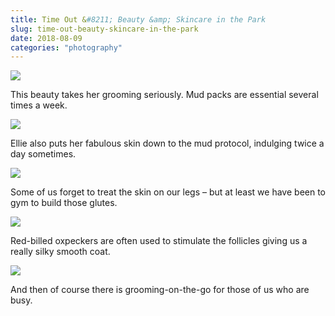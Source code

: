 ```yaml
---
title: Time Out &#8211; Beauty &amp; Skincare in the Park
slug: time-out-beauty-skincare-in-the-park
date: 2018-08-09
categories: "photography"
---
```


<p><img src="https://res.cloudinary.com/dy6grlu8z/image/upload/v1558841558/pfigpuamargqaofuaqwo.jpg"/></p>
<p>This beauty takes her grooming seriously. Mud packs are essential several times a week.</p>
<p><img src="https://res.cloudinary.com/dy6grlu8z/image/upload/v1558841560/m9vhnmcf3gcj33e5kzmz.jpg"/></p>
<p>Ellie also puts her fabulous skin down to the mud protocol, indulging twice a day sometimes.</p>
<p><img src="https://res.cloudinary.com/dy6grlu8z/image/upload/v1558841562/qvp2ztvsfxzfuo2npeh2.jpg"/></p>
<p>Some of us forget to treat the skin on our legs – but at least we have been to gym to build those glutes.</p>
<p><img src="https://res.cloudinary.com/dy6grlu8z/image/upload/v1558841564/hsjdfaqzsljyudojm6hn.jpg"/></p>
<p>Red-billed oxpeckers are often used to stimulate the follicles giving us a really silky smooth coat.</p>
<p><img src="https://res.cloudinary.com/dy6grlu8z/image/upload/v1558841565/c327w0gj6tksxccfttsf.jpg"/></p>
<p>And then of course there is grooming-on-the-go for those of us who are busy.</p>
<p> </p>
<p> </p>







